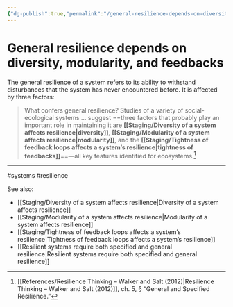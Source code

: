 ```yaml
---
{"dg-publish":true,"permalink":"/general-resilience-depends-on-diversity-modularity-and-feedbacks/"}
---
```



# General resilience depends on diversity, modularity, and feedbacks

The general resilience of a system refers to its ability to withstand  disturbances that the system has never encountered before. It is affected by three factors:

> What confers general resilience? Studies of a variety of social-ecological systems … suggest ==three factors that probably play an important role in maintaining it are **[[Staging/Diversity of a system affects resilience\|diversity]]**, **[[Staging/Modularity of a system affects resilience\|modularity]]**, and the **[[Staging/Tightness of feedback loops affects a system’s resilience\|tightness of feedbacks]]**==—all key features identified for ecosystems.[^1]

---
#systems #resilience 

See also:
 - [[Staging/Diversity of a system affects resilience\|Diversity of a system affects resilience]]
 - [[Staging/Modularity of a system affects resilience\|Modularity of a system affects resilience]]
 - [[Staging/Tightness of feedback loops affects a system’s resilience\|Tightness of feedback loops affects a system’s resilience]]
 - [[Resilient systems require both specified and general resilience\|Resilient systems require both specified and general resilience]]

[^1]: [[References/Resilience Thinking – Walker and Salt (2012)\|Resilience Thinking – Walker and Salt (2012)]], ch. 5, § “General and Specified Resilience.”